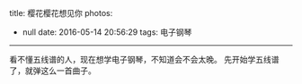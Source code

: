 title: 樱花樱花想见你
photos:
  - null
date: 2016-05-14 20:56:29
tags: 电子钢琴
---

看不懂五线谱的人，现在想学电子钢琴，不知道会不会太晚。
先开始学五线谱了，就弹这么一首曲子。


